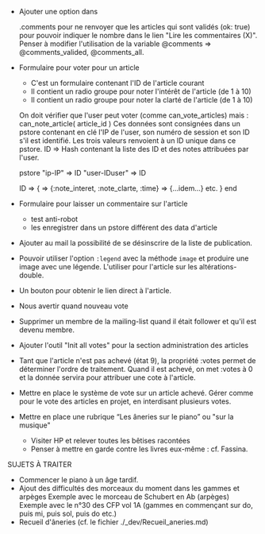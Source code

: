 * Ajouter une option dans <article>.comments pour ne renvoyer que les articles qui sont validés (ok: true) pour pouvoir indiquer le nombre dans le lien "Lire les commentaires (X)".
  Penser à modifier l'utilisation de la variable @comments => @comments_valided, @comments_all.
  
* Formulaire pour voter pour un article
  - C'est un formulaire contenant l'ID de l'article courant
  - Il contient un radio groupe pour noter l'intérêt de l'article (de 1 à 10)
  - Il contient un radio groupe pour noter la clarté de l'article (de 1 à 10)
  
  On doit vérifier que l'user peut voter (comme can_vote_articles) mais :
  can_note_article( article_id )
  Ces données sont consignées dans un pstore contenant en clé l'IP de l'user, son numéro de session et son ID s'il est identifié.
  Les trois valeurs renvoient à un ID unique dans ce pstore.
  ID => Hash contenant la liste des ID et des notes attribuées par l'user.
  
  pstore
    "ip-IP"         => ID
    "user-IDuser"   => ID
    
    ID => {
      <article-id> => {:note_interet, :note_clarte, :time}
      <article-id> => {...idem...}
      etc.
    }
  end
  
* Formulaire pour laisser un commentaire sur l'article
  - test anti-robot
  - les enregistrer dans un pstore différent des data d'article
  
  
* Ajouter au mail la possibilité de se désinscrire de la liste de publication.


* Pouvoir utiliser l'option `:legend` avec la méthode `image` et produire une image avec une légende. L'utiliser pour l'article sur les altérations-double.

* Un bouton pour obtenir le lien direct à l'article.

* Nous avertir quand nouveau vote

* Supprimer un membre de la mailing-list quand il était follower et qu'il
  est devenu membre.
  
* Ajouter l'outil "Init all votes" pour la section administration des articles

* Tant que l'article n'est pas achevé (état 9), la propriété :votes permet de déterminer l'ordre de traitement. Quand il est achevé, on met :votes à 0 et la donnée servira pour attribuer une cote à l'article.

* Mettre en place le système de vote sur un article achevé. Gérer comme pour le vote des articles en projet, en interdisant plusieurs votes.

* Mettre en place une rubrique “Les âneries sur le piano” ou "sur la musique"
  - Visiter HP et relever toutes les bêtises racontées
  - Penser à mettre en garde contre les livres eux-même : cf. Fassina.
  
SUJETS À TRAITER
  * Commencer le piano à un âge tardif.
  * Ajout des difficultés des morceaux du moment dans les gammes et arpèges
    Exemple avec le morceau de Schubert en Ab (arpèges)
    Exemple avec le n°30 des CFP vol 1A (gammes en commençant sur do, puis mi, puis sol, puis do etc.)
  * Recueil d'âneries (cf. le fichier ./_dev/Recueil_aneries.md)